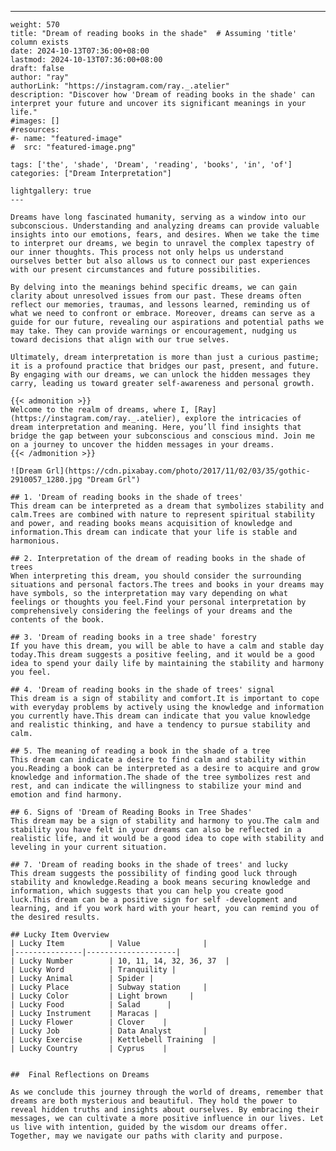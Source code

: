 ---
    weight: 570
    title: "Dream of reading books in the shade"  # Assuming 'title' column exists
    date: 2024-10-13T07:36:00+08:00
    lastmod: 2024-10-13T07:36:00+08:00
    draft: false
    author: "ray"
    authorLink: "https://instagram.com/ray._.atelier"
    description: "Discover how 'Dream of reading books in the shade' can interpret your future and uncover its significant meanings in your life."
    #images: []
    #resources:
    #- name: "featured-image"
    #  src: "featured-image.png"
    
    tags: ['the', 'shade', 'Dream', 'reading', 'books', 'in', 'of']
    categories: ["Dream Interpretation"]
    
    lightgallery: true
    ---
    
    Dreams have long fascinated humanity, serving as a window into our subconscious. Understanding and analyzing dreams can provide valuable insights into our emotions, fears, and desires. When we take the time to interpret our dreams, we begin to unravel the complex tapestry of our inner thoughts. This process not only helps us understand ourselves better but also allows us to connect our past experiences with our present circumstances and future possibilities.
    
    By delving into the meanings behind specific dreams, we can gain clarity about unresolved issues from our past. These dreams often reflect our memories, traumas, and lessons learned, reminding us of what we need to confront or embrace. Moreover, dreams can serve as a guide for our future, revealing our aspirations and potential paths we may take. They can provide warnings or encouragement, nudging us toward decisions that align with our true selves.
    
    Ultimately, dream interpretation is more than just a curious pastime; it is a profound practice that bridges our past, present, and future. By engaging with our dreams, we can unlock the hidden messages they carry, leading us toward greater self-awareness and personal growth.
    
    {{< admonition >}}
    Welcome to the realm of dreams, where I, [Ray](https://instagram.com/ray._.atelier), explore the intricacies of dream interpretation and meaning. Here, you’ll find insights that bridge the gap between your subconscious and conscious mind. Join me on a journey to uncover the hidden messages in your dreams.
    {{< /admonition >}}
    
    ![Dream Grl](https://cdn.pixabay.com/photo/2017/11/02/03/35/gothic-2910057_1280.jpg "Dream Grl")
    
    ## 1. 'Dream of reading books in the shade of trees'
    This dream can be interpreted as a dream that symbolizes stability and calm.Trees are combined with nature to represent spiritual stability and power, and reading books means acquisition of knowledge and information.This dream can indicate that your life is stable and harmonious.
    
    ## 2. Interpretation of the dream of reading books in the shade of trees
    When interpreting this dream, you should consider the surrounding situations and personal factors.The trees and books in your dreams may have symbols, so the interpretation may vary depending on what feelings or thoughts you feel.Find your personal interpretation by comprehensively considering the feelings of your dreams and the contents of the book.
    
    ## 3. 'Dream of reading books in a tree shade' forestry
    If you have this dream, you will be able to have a calm and stable day today.This dream suggests a positive feeling, and it would be a good idea to spend your daily life by maintaining the stability and harmony you feel.
    
    ## 4. 'Dream of reading books in the shade of trees' signal
    This dream is a sign of stability and comfort.It is important to cope with everyday problems by actively using the knowledge and information you currently have.This dream can indicate that you value knowledge and realistic thinking, and have a tendency to pursue stability and calm.
    
    ## 5. The meaning of reading a book in the shade of a tree
    This dream can indicate a desire to find calm and stability within you.Reading a book can be interpreted as a desire to acquire and grow knowledge and information.The shade of the tree symbolizes rest and rest, and can indicate the willingness to stabilize your mind and emotion and find harmony.
    
    ## 6. Signs of 'Dream of Reading Books in Tree Shades'
    This dream may be a sign of stability and harmony to you.The calm and stability you have felt in your dreams can also be reflected in a realistic life, and it would be a good idea to cope with stability and leveling in your current situation.
    
    ## 7. 'Dream of reading books in the shade of trees' and lucky
    This dream suggests the possibility of finding good luck through stability and knowledge.Reading a book means securing knowledge and information, which suggests that you can help you create good luck.This dream can be a positive sign for self -development and learning, and if you work hard with your heart, you can remind you of the desired results.
    
    ## Lucky Item Overview
    | Lucky Item          | Value              |
    |---------------|--------------------|
    | Lucky Number        | 10, 11, 14, 32, 36, 37  |
    | Lucky Word          | Tranquility |
    | Lucky Animal        | Spider |
    | Lucky Place         | Subway station     |
    | Lucky Color         | Light brown     |
    | Lucky Food          | Salad      |
    | Lucky Instrument    | Maracas |
    | Lucky Flower        | Clover    |
    | Lucky Job           | Data Analyst       |
    | Lucky Exercise      | Kettlebell Training  |
    | Lucky Country       | Cyprus    |
    
    
    ##  Final Reflections on Dreams
    
    As we conclude this journey through the world of dreams, remember that dreams are both mysterious and beautiful. They hold the power to reveal hidden truths and insights about ourselves. By embracing their messages, we can cultivate a more positive influence in our lives. Let us live with intention, guided by the wisdom our dreams offer. Together, may we navigate our paths with clarity and purpose.
    